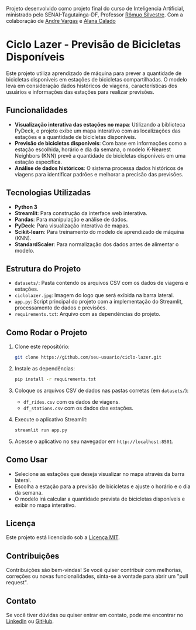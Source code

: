 Projeto desenvolvido como projeto final do curso de Inteligencia Artificial, ministrado pelo SENAI-Tagutainga-DF, Professor [Rômuo Silvestre](https://github.com/romulosilvestre).
Com a colaboração de [Andre Vargas](https://github.com/AndreVargas0) e [Alana Calado](https://github.com/alanacalado)

# Ciclo Lazer - Previsão de Bicicletas Disponíveis

Este projeto utiliza aprendizado de máquina para prever a quantidade de bicicletas disponíveis em estações de bicicletas compartilhadas. O modelo leva em consideração dados históricos de viagens, características dos usuários e informações das estações para realizar previsões.

## Funcionalidades

- **Visualização interativa das estações no mapa**: Utilizando a biblioteca PyDeck, o projeto exibe um mapa interativo com as localizações das estações e a quantidade de bicicletas disponíveis.
- **Previsão de bicicletas disponíveis**: Com base em informações como a estação escolhida, horário e dia da semana, o modelo K-Nearest Neighbors (KNN) prevê a quantidade de bicicletas disponíveis em uma estação específica.
- **Análise de dados históricos**: O sistema processa dados históricos de viagens para identificar padrões e melhorar a precisão das previsões.

## Tecnologias Utilizadas

- **Python 3**
- **Streamlit**: Para construção da interface web interativa.
- **Pandas**: Para manipulação e análise de dados.
- **PyDeck**: Para visualização interativa de mapas.
- **Scikit-learn**: Para treinamento do modelo de aprendizado de máquina (KNN).
- **StandardScaler**: Para normalização dos dados antes de alimentar o modelo.

## Estrutura do Projeto

- `datasets/`: Pasta contendo os arquivos CSV com os dados de viagens e estações.
- `ciclolazer.jpg`: Imagem do logo que será exibida na barra lateral.
- `app.py`: Script principal do projeto com a implementação do Streamlit, processamento de dados e previsões.
- `requirements.txt`: Arquivo com as dependências do projeto.

## Como Rodar o Projeto

1. Clone este repositório:
    ```bash
    git clone https://github.com/seu-usuario/ciclo-lazer.git
    ```

2. Instale as dependências:
    ```bash
    pip install -r requirements.txt
    ```

3. Coloque os arquivos CSV de dados nas pastas corretas (em `datasets/`):
    - `df_rides.csv` com os dados de viagens.
    - `df_stations.csv` com os dados das estações.

4. Execute o aplicativo Streamlit:
    ```bash
    streamlit run app.py
    ```

5. Acesse o aplicativo no seu navegador em `http://localhost:8501`.

## Como Usar

- Selecione as estações que deseja visualizar no mapa através da barra lateral.
- Escolha a estação para a previsão de bicicletas e ajuste o horário e o dia da semana.
- O modelo irá calcular a quantidade prevista de bicicletas disponíveis e exibir no mapa interativo.

## Licença

Este projeto está licenciado sob a [Licença MIT](LICENSE).

## Contribuições

Contribuições são bem-vindas! Se você quiser contribuir com melhorias, correções ou novas funcionalidades, sinta-se à vontade para abrir um "pull request".

## Contato

Se você tiver dúvidas ou quiser entrar em contato, pode me encontrar no [LinkedIn](https://www.linkedin.com/in/luiz-bernardino-89931a1bb/) ou [GitHub](https://github.com/GLuizHB).
